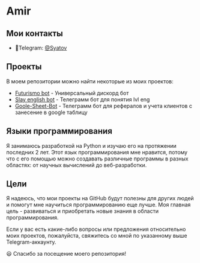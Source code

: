 # Amir

## Мои контакты
- 📱Telegram: [@Syatov](https://t.me/Syatov)

## Проекты

В моем репозитории можно найти некоторые из моих проектов:

- [Futurismo bot]([https://github.com/Syatov/Futurismo-bot]) - Универсальный дискорд бот
- [Slay english bot]([https://github.com/Syatov/Slay-English-Bot]) - Телеграмм бот для понятия lvl eng
- [Goole-Sheet-Bot]([https://github.com/Syatov/Google-Shets--TG-bot]) - Телеграмм бот для рефералов и учета клиентов с занесение в google таблицу

## Языки программирования

Я занимаюсь разработкой на Python и изучаю его на протяжении последних 2 лет. Этот язык программирования мне нравится, потому что с его помощью можно создавать различные программы в разных областях: от научных вычислений до веб-разработки.

## Цели

Я надеюсь, что мои проекты на GitHub будут полезны для других людей и помогут мне научиться программированию еще лучше. Моя главная цель - развиваться и приобретать новые знания в области программирования.

Если у вас есть какие-либо вопросы или предложения относительно моих проектов, пожалуйста, свяжитесь со мной по указанному выше Telegram-аккаунту.

😃 Спасибо за посещение моего репозитория!
